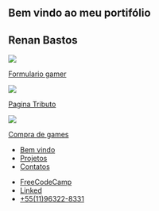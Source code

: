 <html>

<head>
  <link href="https://allfont.net/allfont.css?fonts=saxmono" rel="stylesheet" type="text/css" />
  <meta name="viewport" content="width=device-width, initial-scale=1.0">
  <script src="https://kit.fontawesome.com/58caa4ba2a.js" crossorigin="anonymous"></script>
  <link href="portifolio.css" rel="stylesheet"> 
  
</head>

<div class="cabecario">
  <section class="bemVindo" id="welcome-section"><h1>Bem vindo ao meu portifólio</h1>

 <h2>
      Renan Bastos
    </h2>
  </section>
  <section id="projects">
    <div class="divRyu">
    <a href="https://codepen.io/RenanLBastos/full/abBXrVM" target="_blanck">
      <img class="img-ryu" src="https://cdn.vox-cdn.com/thumbor/sGjV3EJfO-Ok_swRKFWR8LX8yrE=/1400x1400/filters:format(jpeg)/cdn.vox-cdn.com/uploads/chorus_asset/file/22055248/SFA_final.jpg" class="img-ryu">

   <p>Formulario gamer</p>
    </a>
    </div>
    <div class="divWarren">
    <a href="https://codepen.io/RenanLBastos/full/abBXPZy" target="_blank">
      <img class="imgWarren"src="https://upload.wikimedia.org/wikipedia/commons/f/fd/Warren_Buffett_KU-crop%2Cflip.jpg" class="img-warren">
      <p>Pagina Tributo</p>
    </a>
  </div>
  <div class="divMenino">
    <a href="https://codepen.io/RenanLBastos/full/OJbGLeW" target="_blank">
      <img class="imgMenino" src="https://img.pngio.com/boy-playing-video-game-vector-entertainment-game-png-and-vector-video-game-png-images-650_651.png" class="img-menino">
      <p>Compra de games</p>

   </a>
  </div>
    </section>
</div>
  
   <nav id="navbar">
      <ul>
        <li >
          <a href="#welcome-section">Bem vindo
          </a>
        </li>
        <li>
          <a href="#projects">Projetos</a>
        </li>
        <li>
          <a href="#profile-link">Contatos</a>
        </li>
      </ul>

   </nav>
<section id="profile-link">
  <nav id="nav-conts">
  <ul>
    <li>
      <a href="https://www.freecodecamp.org/renanlbastos" target="_blank" class="deco-fcc" href="#profile-link">FreeCodeCamp
        <i class="fab fa-free-code-camp"></i></a>
    </li>

   <li class="li-bot">
      <a href="https://www.linkedin.com/in/renan-bastos-7950a5a7/" target="_blank" class="deco-in">Linked
        <i class="fab fa-linkedin"></i></a>

   </li>
    <li>
      <a href="#whatsapp" class="deco-in"><i class="fab fa-whatsapp-square"></i>+55(11)96322-8331
        
      
   </li>

  </ul>
   </nav>
  </section>
    
  

   </body>



</html>
